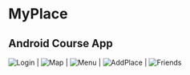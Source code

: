 # MyPlace
Android Course App
---

![Login](https://user-images.githubusercontent.com/55179291/91422465-79b62380-e857-11ea-95f6-ba3ac705d9a6.png) |
![Map](https://user-images.githubusercontent.com/55179291/91422514-8a669980-e857-11ea-9e4f-1aa710efb146.png) |
![Menu](https://user-images.githubusercontent.com/55179291/91422533-93f00180-e857-11ea-9cfe-26907c565baf.png) |
![AddPlace](https://user-images.githubusercontent.com/55179291/91422308-4a9fb200-e857-11ea-839f-1d31e796c0ab.png) |
![Friends](https://user-images.githubusercontent.com/55179291/91422430-728f1580-e857-11ea-9fc8-00c9246eed3f.png)
